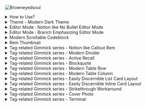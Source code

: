 ![Browneyedsoul](https://user-images.githubusercontent.com/56161102/134761779-cd39ce14-3ea5-433f-9a14-d642f52c7e5e.png)





<details> 
    <summary>How to Use?</summary>
	<br>
	<h3>Please check the <a href="https://forum.remnote.io/t/what-is-custom-css-and-how-do-i-use-it/1231" target='_blank'>Custom CSS Tutorial</a> first</h3>
    <div markdown="1"></div> 
</details>

<details> 
    <summary>Theme - Modern Dark Theme</summary>
	<br>
    <h2>Use case</h2>
	<div>
		<img src="https://raw.githubusercontent.com/browneyedsoul/ImageRepository/main/Modern%20Dark%20Theme.png?token=ANMPGTXQWZX64HU6J6A5LGLBYSH5I">
	</div>
</details>

<details> 
    <summary>Editor Mode : Notion like No Bullet Editor Mode</summary> 
	<br>
	<h2>What is the purpose of this Snippet?</h2> 
		<ul>
            <li>For those who are thinking that Bullet-based Outliner Editor is way too cluttered with crowded bullet points.</li>
            <li>Combined UX : Block based Notion Editor + Outliner</li>
		</ul>
	<h2>Use case</h2>
		<img src="https://user-images.githubusercontent.com/56161102/146399780-efbefb64-dd60-4878-a7a0-9e84e74ce770.gif">
		<img src="https://user-images.githubusercontent.com/56161102/144811607-55235118-c43c-47f2-8eae-7b2424d4f0db.png"><br>
		<img src="https://user-images.githubusercontent.com/56161102/144810507-83ed2e6a-cb6e-452a-9e26-2eb794e8442e.png">
</details>

<details> 
    <summary>Editor Mode : Branch Emphasizing Editor Mode</summary>
	<br>
	<h2>What is the purpose of this Snippet?</h2>
	<h2>Use case</h2>
		<img src="https://user-images.githubusercontent.com/56161102/135745657-5daffdc3-6e95-4bc8-9bd3-14619397be0f.png">
</details>

<details> 
    <summary>Modern Scrollable Codeblock</summary>
	<br>
	<h2>What is the purpose of this Snippet?</h2>
	<h2>Use case</h2>
	<img src ="https://user-images.githubusercontent.com/56161102/146404024-09d18a56-5c18-4699-8228-b8db8ba0b3c1.gif">
	<img src ="https://user-images.githubusercontent.com/56161102/138455986-b8fd0d40-7dea-4d25-b14b-d394dd5744cc.png">
</details>

<details> 
    <summary>Rem Thumbnail</summary>
	<br>
	<h2>What is the purpose of this Snippet?</h2>
	<h2>Use case</h2>
	<img src ="https://user-images.githubusercontent.com/56161102/146559784-77b87fb2-6450-43a5-9926-bcd92507ee81.gif">
	<img src ="https://user-images.githubusercontent.com/56161102/146574898-8c7c725a-ace3-4e4e-98ee-cb61ed72d972.png">
</details>

<details> 
    <summary>Tag-related Gimmick series - Notion like Callout Rem</summary>
	<br>
	<h2>What is the purpose of this Snippet?</h2>
	<h2>Use case</h2>
	<img src="https://user-images.githubusercontent.com/56161102/133299689-ec0a686b-7377-4871-bf7a-2c49e7e3a62e.gif">
	<img src="https://user-images.githubusercontent.com/56161102/146571056-077600a5-d68e-4328-b06c-d3a144aa97b3.gif">
	<img src="https://user-images.githubusercontent.com/56161102/146570763-788094df-13e3-472f-af80-859a0250afb3.png">
</details>

<details> 
    <summary>Tag-related Gimmick series - Modern Divider</summary>
	<br>
	<h2>What is the purpose of this Snippet?</h2>
	<h2>Use case</h2>
	<img src="https://user-images.githubusercontent.com/56161102/129580147-c0507bcc-a4d1-4522-b48d-d7efdf831e0f.gif">
	<img src="https://user-images.githubusercontent.com/56161102/146560349-4c0e41c1-49c5-4ebc-bb15-c1429f6ca7aa.gif">
</details>

<details> 
    <summary>Tag-related Gimmick series - Active Recall</summary>
	<br>
	<h2>What is the purpose of this Snippet?</h2>
	<h2>Use case</h2>
	<img src="https://user-images.githubusercontent.com/56161102/146560418-7044909a-7b8d-4a9a-b6ca-af4325ad556b.gif">
</details>

<details> 
    <summary>Tag-related Gimmick series - Blockquote</summary>
	<br>
	<h2>What is the purpose of this Snippet?</h2>
	<h2>Use case</h2>
</details>

<details> 
    <summary>Tag-related Gimmick series - Modern Table Row</summary>
	<br>
	<h2>What is the purpose of this Snippet?</h2>
	<h2>Use case</h2>
	<img src="https://forum.remnote.io/uploads/default/original/2X/7/7ad718829a7738ca1ad75e0ee35c36494d37c0f9.gif">
	<br>
	<h3>Feature</h3>
	<ul>
		<li>Column Width Adjustment by Tagging to the Title bar</li>
			<img src="https://forum.remnote.io/uploads/default/original/2X/8/8ae892cd66862b9115bbbe74a0a3f1246b8a79e3.gif">
		<li>Hacky Method to Changing Row table to Use Column Table</li>
	</ul>
</details>

<details> 
    <summary>Tag-related Gimmick series - Modern Table Column</summary>
	<h2>What is the purpose of this Snippet?</h2>
	<h2>Use case</h2>
	<img src="https://user-images.githubusercontent.com/56161102/146405230-a133fde0-4c0b-48d9-aab3-71ccfc767c70.gif">
</details>

<details> 
    <summary>Tag-related Gimmick series - Easily Discernible List Card Layout</summary>
	<br>
	<h2>What is the purpose of this Snippet?</h2>
	<h2>Use case</h2>
	<img src="https://user-images.githubusercontent.com/56161102/139407710-45d2ba43-d5c0-4314-9719-4676d4b41575.gif">
	<br>
	<div>
		<ul>
			<h2>Before</h2>
			<br><img src="https://user-images.githubusercontent.com/56161102/139383660-5224879e-7245-4e0b-b7b6-c6e1da9156ce.png">
			<h2>After</h2>
			<br><img src="https://user-images.githubusercontent.com/56161102/139383178-ba6c3cef-d5d6-4980-9397-345048a0bc87.png">
			All you need to do is just guess how long the front-side width size is, and then tag to each Answer Part of the Card (each rem Individually)
			<ul>
				<li><span style="font-family: Courier; color: yellow;">w120 → Front width 120px</li>
				<li><span style="font-family: Courier; color: yellow;">w150 → Front width 150px</li>
				<li><span style="font-family: Courier; color: yellow;">w180 → Front width 180px</li>
				<li><span style="font-family: Courier; color: yellow;">w210 → Front width 210px</li>
				<li><span style="font-family: Courier; color: yellow;">w240 → Front width 240px</li>
				<li><span style="font-family: Courier; color: yellow;">w270 → Front width 270px</li>
				<li><span style="font-family: Courier; color: yellow;">w300 → Front width 300px</li>
				<li><span style="font-family: Courier; color: yellow;">w330 → Front width 330px</li>
				<li><span style="font-family: Courier; color: yellow;">w360 → Front width 360px</li>
				<li><span style="font-family: Courier; color: yellow;">w390 → Front width 390px</li>
				<li><span style="font-family: Courier; color: yellow;">w420 → Front width 420px</li>
				<li><span style="font-family: Courier; color: yellow;">w450 → Front width 450px</li>
				<li><span style="font-family: Courier; color: yellow;">w480 → Front width 480px</li>
			</ul>
		</ul>
	</div>
</details>

<details> 
    <summary>Tag-related Gimmick series - Easily Discernible Inline Card Layout</summary>
	<br>
	<h2>What is the purpose of this Snippet?</h2>
	<h2>Use case</h2>
	<div>
		<ul>
			<h2>Before</h2>
			<br><img src="https://user-images.githubusercontent.com/56161102/138023258-357e00c1-8806-4302-8e1f-4bc4d6499b3f.png">
			<h2>After</h2>
			<br><img src="https://user-images.githubusercontent.com/56161102/138023272-01494a0c-9e53-4768-a531-65f62bfcf49e.png">
			<br><img src="https://user-images.githubusercontent.com/56161102/138453737-cc4e4dac-5aff-4ce4-a320-622d4697e7cd.png">
		</ul>
	</div>
</details>

<details> 
    <summary>Tag-related Gimmick series - Strikethrough Workaround</summary>
	<br>
	<h2>What is the purpose of this Snippet?</h2>
	<h2>Use case</h2>
	<img src="https://user-images.githubusercontent.com/56161102/146559953-0e34a3a8-340c-42f5-b3e2-cd0a8f8afa10.gif">
</details>

<details> 
    <summary>Tag-related Gimmick series - Cover Photo</summary>
	<br>
	<h2>What is the purpose of this Snippet?</h2>
	<h2>Use case</h2>
		<div>
	      	<ol>
	            <li>Make CSS Template on Custom CSS<br><img src="https://user-images.githubusercontent.com/56161102/129580692-22c7710d-af5c-4939-b44b-a8857493965d.png"></li>
	        	<li>Add image url, Name the tag<br><img src="https://user-images.githubusercontent.com/56161102/129580723-950620ac-7077-4cee-9f52-79329713f98a.jpeg"></li>
	            <li>Tag to the Rem-title
					<br><img src="https://user-images.githubusercontent.com/56161102/129580757-d230aa8c-537e-4965-8c9d-931862c51e58.jpeg">
					<br><img src="https://user-images.githubusercontent.com/56161102/129580770-bab49a86-f72c-4313-b172-4d3a4e1d383e.jpeg"></li>
	            <li>Adjust <span style="font-family: Courier; color: yellow;">background-size on your tastes. 
					<br>➊ background-size: 100% 100%; ➞ Full responsive but the image can be ugly.
					<br>➋ background-size: contain; ➞ Height fixed, Responsive to width but some margins can be made.
					<br>➌ background-size: cover; ➞ I don’t care about the cover image cropped.
					Hope new revamped big update version could be more intuitive. 🙂</li>
	        </ol>  
	    </div>
</details>

<details> 
    <summary>Tag-related Gimmick series - Terminal</summary>
	<br>
	<h2>What is the purpose of this Snippet?</h2>
	<h2>Use case</h2>
	<img src="https://user-images.githubusercontent.com/56161102/131240536-c039347c-3fce-4cc4-a568-048606a4d383.png">
</details>
